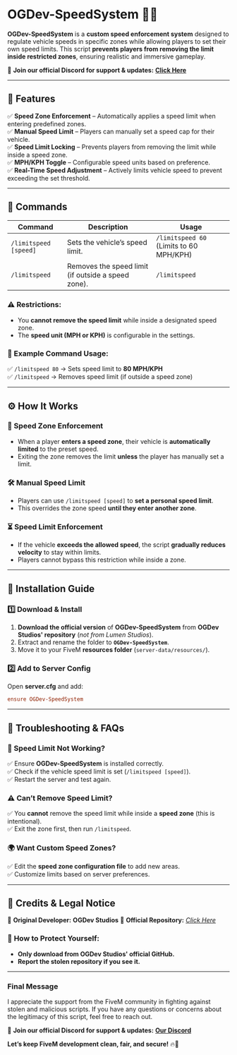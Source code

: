 # **OGDev-SpeedSystem** 🚗💨  
**OGDev-SpeedSystem** is a **custom speed enforcement system** designed to regulate vehicle speeds in specific zones while allowing players to set their own speed limits. This script **prevents players from removing the limit inside restricted zones**, ensuring realistic and immersive gameplay.  


📌 **Join our official Discord for support & updates:** **[Click Here](https://discord.gg/uzVkdfK7Qm)**  

---

## **📌 Features**  
✅ **Speed Zone Enforcement** – Automatically applies a speed limit when entering predefined zones.  
✅ **Manual Speed Limit** – Players can manually set a speed cap for their vehicle.  
✅ **Speed Limit Locking** – Prevents players from removing the limit while inside a speed zone.  
✅ **MPH/KPH Toggle** – Configurable speed units based on preference.  
✅ **Real-Time Speed Adjustment** – Actively limits vehicle speed to prevent exceeding the set threshold.  

---

## **📜 Commands**  

| Command | Description | Usage |  
|---------|------------|--------|  
| `/limitspeed [speed]` | Sets the vehicle’s speed limit. | `/limitspeed 60` (Limits to 60 MPH/KPH) |  
| `/limitspeed` | Removes the speed limit (if outside a speed zone). | `/limitspeed` |  

### **⚠ Restrictions:**  
- You **cannot remove the speed limit** while inside a designated speed zone.  
- The **speed unit (MPH or KPH)** is configurable in the settings.  

### **🔹 Example Command Usage:**  
✅ `/limitspeed 80` → Sets speed limit to **80 MPH/KPH**  
✅ `/limitspeed` → Removes speed limit (if outside a speed zone)  

---

## **⚙️ How It Works**  

### **🚧 Speed Zone Enforcement**  
- When a player **enters a speed zone**, their vehicle is **automatically limited** to the preset speed.  
- Exiting the zone removes the limit **unless** the player has manually set a limit.  

### **🛠 Manual Speed Limit**  
- Players can use `/limitspeed [speed]` to **set a personal speed limit**.  
- This overrides the zone speed **until they enter another zone**.  

### **⏳ Speed Limit Enforcement**  
- If the vehicle **exceeds the allowed speed**, the script **gradually reduces velocity** to stay within limits.  
- Players cannot bypass this restriction while inside a zone.  

---

## **📂 Installation Guide**  

### **1️⃣ Download & Install**  
1. **Download the official version** of **OGDev-SpeedSystem** from **OGDev Studios' repository** (*not from Lumen Studios*).  
2. Extract and rename the folder to **`OGDev-SpeedSystem`**.  
3. Move it to your FiveM **resources folder** (`server-data/resources/`).  

### **2️⃣ Add to Server Config**  
Open **server.cfg** and add:  
```ini
ensure OGDev-SpeedSystem
```

---

## **🚀 Troubleshooting & FAQs**  

### **🚗 Speed Limit Not Working?**  
✅ Ensure **OGDev-SpeedSystem** is installed correctly.  
✅ Check if the vehicle speed limit is set (`/limitspeed [speed]`).  
✅ Restart the server and test again.  

### **⚠ Can’t Remove Speed Limit?**  
✅ You **cannot** remove the speed limit while inside a **speed zone** (this is intentional).  
✅ Exit the zone first, then run `/limitspeed`.  

### **🌍 Want Custom Speed Zones?**  
✅ Edit the **speed zone configuration file** to add new areas.  
✅ Customize limits based on server preferences.  

---

## **📢 Credits & Legal Notice**  
👤 **Original Developer:** **OGDev Studios**
🔗 **Official Repository:** *[Click Here](https://github.com/SheLovesLqwid/OGDev-SpeedSystem)*  


### 🚨 **How to Protect Yourself:**  
- **Only download from OGDev Studios' official GitHub.**  
- **Report the stolen repository if you see it.**  

---

### **Final Message**  
I appreciate the support from the FiveM community in fighting against stolen and malicious scripts. If you have any questions or concerns about the legitimacy of this script, feel free to reach out.  

📌 **Join our official Discord for support & updates:** **[Our Discord](https://discord.gg/uzVkdfK7Qm)**  

**Let’s keep FiveM development clean, fair, and secure!** 🔥🚀  
